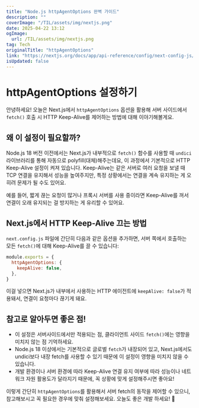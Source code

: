 ```yaml
---
title: "Node.js httpAgentOptions 완벽 가이드"
description: ""
coverImage: "/TIL/assets/img/nextjs.png"
date: 2025-04-22 13:12
ogImage: 
  url: /TIL/assets/img/nextjs.png
tag: Tech
originalTitle: "httpAgentOptions"
link: "https://nextjs.org/docs/app/api-reference/config/next-config-js/httpAgentOptions"
isUpdated: false
---
```



# httpAgentOptions 설정하기

안녕하세요! 오늘은 Next.js에서 `httpAgentOptions` 옵션을 활용해 서버 사이드에서 `fetch()` 호출 시 HTTP Keep-Alive를 제어하는 방법에 대해 이야기해볼게요.

## 왜 이 설정이 필요할까?

Node.js 18 버전 이전에서는 Next.js가 내부적으로 `fetch()` 함수를 사용할 때 `undici` 라이브러리를 통해 자동으로 polyfill(대체)해주는데요, 이 과정에서 기본적으로 HTTP Keep-Alive 설정이 켜져 있습니다. Keep-Alive는 같은 서버로 여러 요청을 보낼 때 TCP 연결을 유지해서 성능을 높여주지만, 특정 상황에서는 연결을 계속 유지하는 게 오히려 문제가 될 수도 있어요.

예를 들어, 짧게 끊는 요청이 많거나 프록시 서버를 사용 중이라면 Keep-Alive를 꺼서 연결이 오래 유지되는 걸 방지하는 게 유리할 수 있어요.

## Next.js에서 HTTP Keep-Alive 끄는 방법

`next.config.js` 파일에 간단히 다음과 같은 옵션을 추가하면, 서버 쪽에서 호출하는 모든 `fetch()`에 대해 Keep-Alive를 끌 수 있습니다:

```js
module.exports = {
  httpAgentOptions: {
    keepAlive: false,
  },
}
```

이걸 넣으면 Next.js가 내부에서 사용하는 HTTP 에이전트에 `keepAlive: false`가 적용돼서, 연결이 요청마다 끊기게 돼요.

## 참고로 알아두면 좋은 점!

- 이 설정은 서버사이드에서만 적용되는 점, 클라이언트 사이드 `fetch()`에는 영향을 미치지 않는 점 기억하세요.
- Node.js 18 이상에서는 기본적으로 글로벌 `fetch`가 내장되어 있고, Next.js에서도 undici보다 내장 fetch를 사용할 수 있기 때문에 이 설정이 영향을 미치지 않을 수 있습니다.
- 개발 환경이나 서버 환경에 따라 Keep-Alive 연결 유지 여부에 따라 성능이나 네트워크 자원 활용도가 달라지기 때문에, 꼭 상황에 맞게 설정해주시면 좋아요!

이렇게 간단히 `httpAgentOptions`를 활용해서 서버 fetch의 동작을 제어할 수 있으니, 참고해보시고 꼭 필요한 경우에 맞춰 설정해보세요. 오늘도 좋은 개발 하세요! 🚀